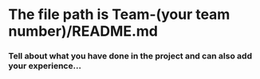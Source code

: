 # The file path is Team-(your team number)/README.md
### Tell about what you have done in the project and can also add your experience...
